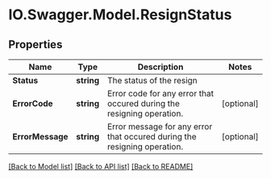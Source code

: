 # IO.Swagger.Model.ResignStatus
## Properties

Name | Type | Description | Notes
------------ | ------------- | ------------- | -------------
**Status** | **string** | The status of the resign | 
**ErrorCode** | **string** | Error code for any error that occured during the resigning operation. | [optional] 
**ErrorMessage** | **string** | Error message for any error that occured during the resigning operation. | [optional] 

[[Back to Model list]](../README.md#documentation-for-models) [[Back to API list]](../README.md#documentation-for-api-endpoints) [[Back to README]](../README.md)

